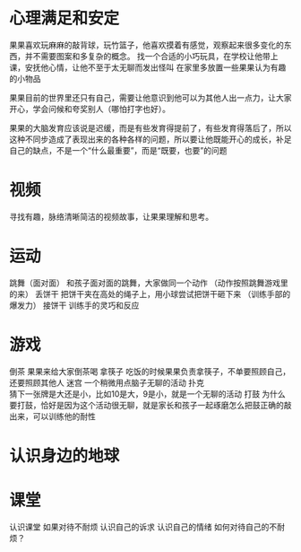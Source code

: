 心理满足和安定
====

果果喜欢玩麻麻的敲背球，玩竹篮子，他喜欢摸着有感觉，观察起来很多变化的东西，并不需要图案和多复杂的概念。
	找一个合适的小巧玩具，在学校让他带上课，安抚他心情，让他不至于太无聊而发出怪叫
	在家里多放置一些果果认为有趣的小物品

果果目前的世界里还只有自己，需要让他意识到他可以为其他人出一点力，让大家开心，学会问候和夸奖别人（哪怕打字也好）。

果果的大脑发育应该说是迟缓，而是有些发育得提前了，有些发育得落后了，所以这种不同步造成了表现出来的各种各样的问题，所以要让他既能开心的成长，补足自己的缺点，不是一个“什么最重要”，而是“既要，也要”的问题

视频
====
寻找有趣，脉络清晰简洁的视频故事，让果果理解和思考。


运动
====

跳舞（面对面）
	和孩子面对面的跳舞，大家做同一个动作 （动作按照跳舞游戏里的来）
丢饼干
	把饼干夹在高处的绳子上，用小球尝试把饼干砸下来 （训练手部的爆发力）
接饼干
	训练手的灵巧和反应
	
游戏
====
倒茶
	果果来给大家倒茶喝
拿筷子
	吃饭的时候果果负责拿筷子，不单要照顾自己，还要照顾其他人
迷宫
	一个稍微用点脑子无聊的活动
扑克  
	猜下一张牌是大还是小，比如10是大，9是小，就是一个无聊的活动
打鼓
	为什么要打鼓，恰好是因为这个活动很无聊，就是家长和孩子一起琢磨怎么把鼓正确的敲出来，可以训练他的耐性


认识身边的地球
====

课堂
====
认识课堂
如果对待不耐烦
	认识自己的诉求
	认识自己的情绪
	如何对待自己的不耐烦？
